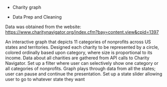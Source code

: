 * Charity graph 

* Data Prep and Cleaning

Data was obtained from the website: 
https://www.charitynavigator.org/index.cfm?bay=content.view&cpid=1397

An interactive graph that depicts 11 categories of nonprofits across US states and territories. 
Designed each charity to be represented by a circle, colored ordinally based upon category, where size is proportional to its income.
Data about all charities are gathered from API calls to Charity Navigator.
Set up a filter where user can selectively show one category or all categories of nonprofits.
Graph plays through data from all the states; user can pause and continue the presentation. 
Set up a state  slider allowing user  to go to whatever state they want
